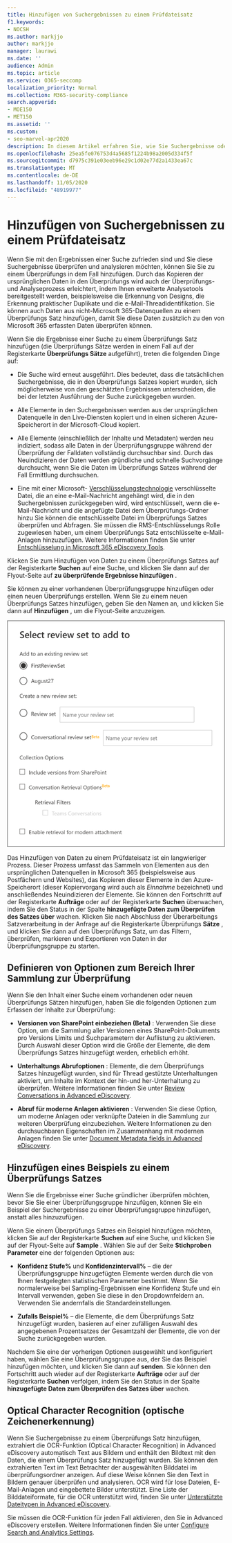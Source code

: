 ```yaml
---
title: Hinzufügen von Suchergebnissen zu einem Prüfdateisatz
f1.keywords:
- NOCSH
ms.author: markjjo
author: markjjo
manager: laurawi
ms.date: ''
audience: Admin
ms.topic: article
ms.service: O365-seccomp
localization_priority: Normal
ms.collection: M365-security-compliance
search.appverid:
- MOE150
- MET150
ms.assetid: ''
ms.custom:
- seo-marvel-apr2020
description: In diesem Artikel erfahren Sie, wie Sie Suchergebnisse oder Beispiele dieser Suchergebnisse zu einer erweiterten eDiscovery-Fall Prüfungsgruppe hinzufügen.
ms.openlocfilehash: 25ea5fe076753d4a5685f1224b98a2005d334f5f
ms.sourcegitcommit: d7975c391e03eeb96e29c1d02e77d2a1433ea67c
ms.translationtype: MT
ms.contentlocale: de-DE
ms.lasthandoff: 11/05/2020
ms.locfileid: "48919977"
---
```

# <a name="add-search-results-to-a-review-set"></a>Hinzufügen von Suchergebnissen zu einem Prüfdateisatz

Wenn Sie mit den Ergebnissen einer Suche zufrieden sind und Sie diese Suchergebnisse überprüfen und analysieren möchten, können Sie Sie zu einem Überprüfungs in dem Fall hinzufügen. Durch das Kopieren der ursprünglichen Daten in den Überprüfungs wird auch der Überprüfungs-und Analyseprozess erleichtert, indem Ihnen erweiterte Analysetools bereitgestellt werden, beispielsweise die Erkennung von Designs, die Erkennung praktischer Duplikate und die e-Mail-Threadidentifikation. Sie können auch Daten aus nicht-Microsoft 365-Datenquellen zu einem Überprüfungs Satz hinzufügen, damit Sie diese Daten zusätzlich zu den von Microsoft 365 erfassten Daten überprüfen können.

Wenn Sie die Ergebnisse einer Suche zu einem Überprüfungs Satz hinzufügen (die Überprüfungs Sätze werden in einem Fall auf der Registerkarte **Überprüfungs Sätze** aufgeführt), treten die folgenden Dinge auf:

- Die Suche wird erneut ausgeführt. Dies bedeutet, dass die tatsächlichen Suchergebnisse, die in den Überprüfungs Satzes kopiert wurden, sich möglicherweise von den geschätzten Ergebnissen unterscheiden, die bei der letzten Ausführung der Suche zurückgegeben wurden.

- Alle Elemente in den Suchergebnissen werden aus der ursprünglichen Datenquelle in den Live-Diensten kopiert und in einen sicheren Azure-Speicherort in der Microsoft-Cloud kopiert.

- Alle Elemente (einschließlich der Inhalte und Metadaten) werden neu indiziert, sodass alle Daten in der Überprüfungsgruppe während der Überprüfung der Falldaten vollständig durchsuchbar sind. Durch das Neuindizieren der Daten werden gründliche und schnelle Suchvorgänge durchsucht, wenn Sie die Daten im Überprüfungs Satzes während der Fall Ermittlung durchsuchen.

- Eine mit einer Microsoft- [Verschlüsselungstechnologie](encryption.md) verschlüsselte Datei, die an eine e-Mail-Nachricht angehängt wird, die in den Suchergebnissen zurückgegeben wird, wird entschlüsselt, wenn die e-Mail-Nachricht und die angefügte Datei dem Überprüfungs-Ordner hinzu Sie können die entschlüsselte Datei im Überprüfungs Satzes überprüfen und Abfragen. Sie müssen die RMS-Entschlüsselungs Rolle zugewiesen haben, um einem Überprüfungs Satz entschlüsselte e-Mail-Anlagen hinzuzufügen. Weitere Informationen finden Sie unter [Entschlüsselung in Microsoft 365 eDiscovery Tools](ediscovery-decryption.md).

Klicken Sie zum Hinzufügen von Daten zu einem Überprüfungs Satzes auf der Registerkarte **Suchen** auf eine Suche, und klicken Sie dann auf der Flyout-Seite auf **zu überprüfende Ergebnisse hinzufügen** .

Sie können zu einer vorhandenen Überprüfungsgruppe hinzufügen oder einen neuen Überprüfungs erstellen.  Wenn Sie zu einem neuen Überprüfungs Satzes hinzufügen, geben Sie den Namen an, und klicken Sie dann auf **Hinzufügen** , um die Flyout-Seite anzuzeigen.

![Auswählen eines Überprüfungs Satzes und Konfigurieren von Sammlungsoptionen](../media/AeD_AddToReviewSet.png)

Das Hinzufügen von Daten zu einem Prüfdateisatz ist ein langwieriger Prozess. Dieser Prozess umfasst das Sammeln von Elementen aus den ursprünglichen Datenquellen in Microsoft 365 (beispielsweise aus Postfächern und Websites), das Kopieren dieser Elemente in den Azure-Speicherort (dieser Kopiervorgang wird auch als *Einnahme* bezeichnet) und anschließendes Neuindizieren der Elemente. Sie können den Fortschritt auf der Registerkarte **Aufträge** oder auf der Registerkarte **Suchen** überwachen, indem Sie den Status in der Spalte **hinzugefügte Daten zum Überprüfen des Satzes über** wachen. Klicken Sie nach Abschluss der Überarbeitungs Satzverarbeitung in der Anfrage auf die Registerkarte Überprüfungs **Sätze** , und klicken Sie dann auf den Überprüfungs Satz, um das Filtern, überprüfen, markieren und Exportieren von Daten in der Überprüfungsgruppe zu starten.

## <a name="define-options-to-scope-your-collection-for-review"></a>Definieren von Optionen zum Bereich Ihrer Sammlung zur Überprüfung

Wenn Sie den Inhalt einer Suche einem vorhandenen oder neuen Überprüfungs Sätzen hinzufügen, haben Sie die folgenden Optionen zum Erfassen der Inhalte zur Überprüfung:

- **Versionen von SharePoint einbeziehen (Beta)** : Verwenden Sie diese Option, um die Sammlung aller Versionen eines SharePoint-Dokuments pro Versions Limits und Suchparametern der Auflistung zu aktivieren. Durch Auswahl dieser Option wird die Größe der Elemente, die dem Überprüfungs Satzes hinzugefügt werden, erheblich erhöht.

- **Unterhaltungs Abrufoptionen** : Elemente, die dem Überprüfungs Satzes hinzugefügt wurden, sind für Thread gestützte Unterhaltungen aktiviert, um Inhalte im Kontext der hin-und her-Unterhaltung zu überprüfen. Weitere Informationen finden Sie unter [Review Conversations in Advanced eDiscovery](conversation-review-sets.md).

- **Abruf für moderne Anlagen aktivieren** : Verwenden Sie diese Option, um moderne Anlagen oder verknüpfte Dateien in die Sammlung zur weiteren Überprüfung einzubeziehen. Weitere Informationen zu den durchsuchbaren Eigenschaften im Zusammenhang mit modernen Anlagen finden Sie unter [Document Metadata fields in Advanced eDiscovery](document-metadata-fields-in-Advanced-eDiscovery.md).

## <a name="add-a-sample-to-a-review-set"></a>Hinzufügen eines Beispiels zu einem Überprüfungs Satzes

Wenn Sie die Ergebnisse einer Suche gründlicher überprüfen möchten, bevor Sie Sie einer Überprüfungsgruppe hinzufügen, können Sie ein Beispiel der Suchergebnisse zu einer Überprüfungsgruppe hinzufügen, anstatt alles hinzuzufügen.

Wenn Sie einem Überprüfungs Satzes ein Beispiel hinzufügen möchten, klicken Sie auf der Registerkarte **Suchen** auf eine Suche, und klicken Sie auf der Flyout-Seite auf **Sample** . Wählen Sie auf der Seite **Stichproben Parameter** eine der folgenden Optionen aus:

- **Konfidenz Stufe%** und **Konfidenzintervall%** – die der Überprüfungsgruppe hinzugefügten Elemente werden durch die von Ihnen festgelegten statistischen Parameter bestimmt. Wenn Sie normalerweise bei Sampling-Ergebnissen eine Konfidenz Stufe und ein Intervall verwenden, geben Sie diese in den Dropdownfeldern an. Verwenden Sie andernfalls die Standardeinstellungen.

- **Zufalls Beispiel%** – die Elemente, die dem Überprüfungs Satz hinzugefügt wurden, basieren auf einer zufälligen Auswahl des angegebenen Prozentsatzes der Gesamtzahl der Elemente, die von der Suche zurückgegeben wurden.

Nachdem Sie eine der vorherigen Optionen ausgewählt und konfiguriert haben, wählen Sie eine Überprüfungsgruppe aus, der Sie das Beispiel hinzufügen möchten, und klicken Sie dann auf **senden**. Sie können den Fortschritt auch wieder auf der Registerkarte **Aufträge** oder auf der Registerkarte **Suchen** verfolgen, indem Sie den Status in der Spalte **hinzugefügte Daten zum Überprüfen des Satzes über** wachen.

## <a name="optical-character-recognition"></a>Optical Character Recognition (optische Zeichenerkennung)

Wenn Sie Suchergebnisse zu einem Überprüfungs Satz hinzufügen, extrahiert die OCR-Funktion (Optical Character Recognition) in Advanced eDiscovery automatisch Text aus Bildern und enthält den Bildtext mit den Daten, die einem Überprüfungs Satz hinzugefügt wurden. Sie können den extrahierten Text im Text Betrachter der ausgewählten Bilddatei im überprüfungsordner anzeigen. Auf diese Weise können Sie den Text in Bildern genauer überprüfen und analysieren. OCR wird für lose Dateien, E-Mail-Anlagen und eingebettete Bilder unterstützt. Eine Liste der Bilddateiformate, für die OCR unterstützt wird, finden Sie unter [Unterstützte Dateitypen in Advanced eDiscovery](supported-filetypes-ediscovery20.md#image).

Sie müssen die OCR-Funktion für jeden Fall aktivieren, den Sie in Advanced eDiscovery erstellen. Weitere Informationen finden Sie unter [Configure Search and Analytics Settings](configure-search-and-analytics-settings-in-advanced-ediscovery.md#optical-character-recognition-ocr).

